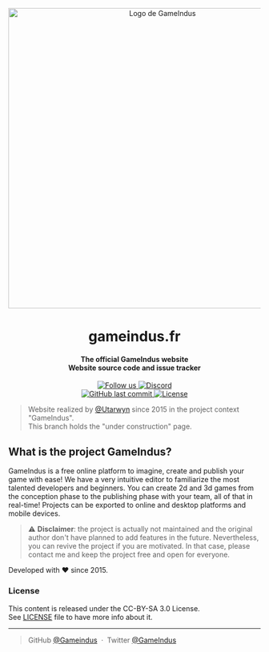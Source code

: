 <p align="center">
    <img src="https://i.imgur.com/2Ax3HgL.png" alt="Logo de GameIndus" width="600">
</p>

<h1 align="center">gameindus.fr</h1>
<h4 align="center">
The official GameIndus website
<br>
Website source code and issue tracker
</h4>

<p align="center">
    <a href="https://twitter.com/GameIndus">
        <img src="https://img.shields.io/twitter/follow/GameIndus.svg?style=social&label=Follow%20us%20on%20Twitter" alt="Follow us">
    </a>
    <a href="https://discord.gg/fvYYeD5">
        <img src="https://img.shields.io/discord/177737791680151553.svg" alt="Discord">
    </a>
    <br>
    <a href="https://github.com/GameIndus/gameindus.fr/commits/master">
        <img src="https://img.shields.io/github/last-commit/GameIndus/gameindus.fr/master.svg" alt="GitHub last commit">
    </a>
    <a href="https://github.com/GameIndus/gameindus.fr/blob/master/LICENSE.md">
        <img src="https://img.shields.io/badge/License-CC--BY--SA%203.0-green.svg" alt="License">
    </a>
</p>

>
> Website realized by [@Utarwyn](https://github.com/utarwyn) since 2015 in the project context "GameIndus".\
> This branch holds the "under construction" page.
>

## What is the project GameIndus?

GameIndus is a free online platform to imagine, create and publish your game with ease!
We have a very intuitive editor to familiarize the most talented developers and beginners. 
You can create 2d and 3d games from the conception phase to the publishing phase with your team, all of that in real-time!
Projects can be exported to online and desktop platforms and mobile devices. 

>
> :warning: **Disclaimer**: the project is actually not maintained and the original author don't have planned to add features in the future. Nevertheless, you can revive the project if you are motivated. In that case, please contact me and keep the project free and open for everyone. 
>

Developed with :heart: since 2015.

### License ###

This content is released under the CC-BY-SA 3.0 License.\
See [LICENSE](https://github.com/GameIndus/gameindus.fr/blob/master/LICENSE) file to have more info about it.

---

> GitHub [@Gameindus](https://github.com/gameindus) &nbsp;&middot;&nbsp;
> Twitter [@GameIndus](https://twitter.com/GameIndus)

